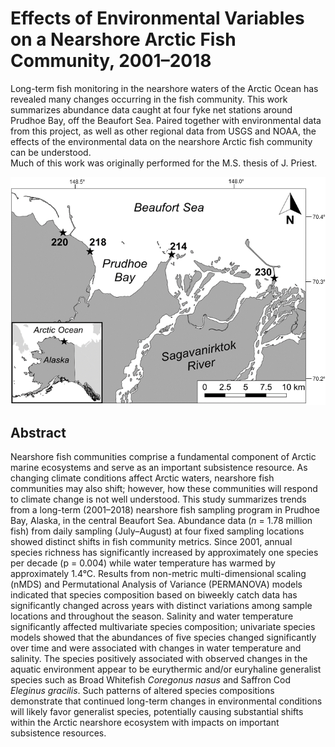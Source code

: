 # Effects of Environmental Variables on a Nearshore Arctic Fish Community, 2001–2018

Long-term fish monitoring in the nearshore waters of the Arctic Ocean has revealed many changes occurring in the fish community. This work summarizes abundance data caught at four fyke net stations around Prudhoe Bay, off the Beaufort Sea. Paired together with environmental data from this project, as well as other regional data from USGS and NOAA, the effects of the environmental data on the nearshore Arctic fish community can be understood.   
Much of this work was originally performed for the M.S. thesis of J. Priest. 

![](plotexports/Fig1_PrudhoeMap.png)

## Abstract
Nearshore fish communities comprise a fundamental component of Arctic marine ecosystems and serve as an important subsistence resource. As changing climate conditions affect Arctic waters, nearshore fish communities may also shift; however, how these communities will respond to climate change is not well understood. This study summarizes trends from a long-term (2001–2018) nearshore fish sampling program in Prudhoe Bay, Alaska, in the central Beaufort Sea. Abundance data (_n_ = 1.78 million fish) from daily sampling (July–August) at four fixed sampling locations showed distinct shifts in fish community metrics. Since 2001, annual species richness has significantly increased by approximately one species per decade (p = 0.004) while water temperature has warmed by approximately 1.4°C. Results from non-metric multi-dimensional scaling (nMDS) and Permutational Analysis of Variance (PERMANOVA) models indicated that species composition based on biweekly catch data has significantly changed across years with distinct variations among sample locations and throughout the season. Salinity and water temperature significantly affected multivariate species composition; univariate species models showed that the abundances of five species changed significantly over time and were associated with changes in water temperature and salinity. The species positively associated with observed changes in the aquatic environment appear to be eurythermic and/or euryhaline generalist species such as Broad Whitefish _Coregonus nasus_ and Saffron Cod _Eleginus gracilis_. Such patterns of altered species compositions demonstrate that continued long-term changes in environmental conditions will likely favor generalist species, potentially causing substantial shifts within the Arctic nearshore ecosystem with impacts on important subsistence resources.